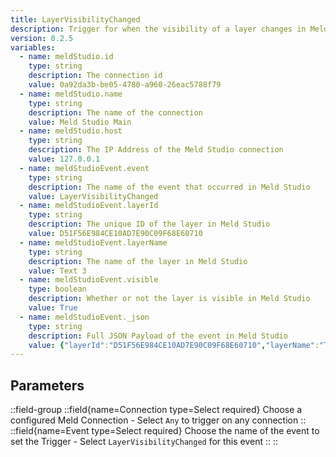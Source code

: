 ```yaml
---
title: LayerVisibilityChanged
description: Trigger for when the visibility of a layer changes in Meld Studio
version: 0.2.5
variables:
  - name: meldStudio.id
    type: string
    description: The connection id
    value: 0a92da3b-be05-4780-a960-26eac5788f79
  - name: meldStudio.name
    type: string
    description: The name of the connection
    value: Meld Studio Main
  - name: meldStudio.host
    type: string
    description: The IP Address of the Meld Studio connection
    value: 127.0.0.1
  - name: meldStudioEvent.event
    type: string
    description: The name of the event that occurred in Meld Studio
    value: LayerVisibilityChanged
  - name: meldStudioEvent.layerId
    type: string
    description: The unique ID of the layer in Meld Studio
    value: D51F56E984CE10AD7E90C09F68E60710
  - name: meldStudioEvent.layerName
    type: string
    description: The name of the layer in Meld Studio
    value: Text 3
  - name: meldStudioEvent.visible
    type: boolean
    description: Whether or not the layer is visible in Meld Studio
    value: True
  - name: meldStudioEvent._json
    type: string
    description: Full JSON Payload of the event in Meld Studio
    value: {"layerId":"D51F56E984CE10AD7E90C09F68E60710","layerName":"Text 3","visible":true} 
---
```


## Parameters
::field-group
  ::field{name=Connection type=Select required}
    Choose a configured Meld Connection
    - Select `Any` to trigger on any connection
  ::
  ::field{name=Event type=Select required}
    Choose the name of the event to set the Trigger
    - Select `LayerVisibilityChanged` for this event
  ::
::
